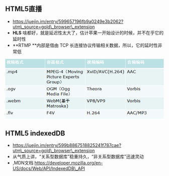 ## HTML5直播

* https://juejin.im/entry/599657196fb9a0249e3b2062?utm\_source=gold\_browser\_extension
* **HLS** 啥都好，就是延迟性太大了，估计苹果一开始设计的时候，并不在乎它的延时性
* **RTMP  **内部是借由 TCP 长连接协议传输相关数据，所以，它的延时性非常低

![](/assets/video-audio-standard.png)

## HTML5 indexedDB

* https://juejin.im/entry/599b8867518825241f787cae?utm\_source=gold\_browser\_extension
* 从气质上讲，“关系型数据库”稳重持久，“非关系型数据库”迅速灵动
* ,MDN文档 https://developer.mozilla.org/en-US/docs/Web/API/IndexedDB\_API



